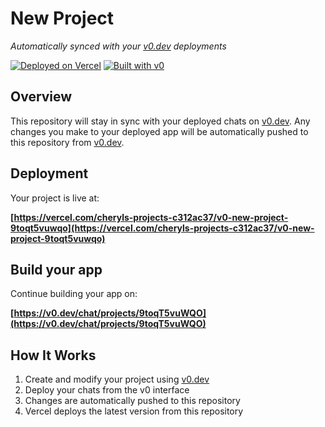 # New Project

*Automatically synced with your [v0.dev](https://v0.dev) deployments*

[![Deployed on Vercel](https://img.shields.io/badge/Deployed%20on-Vercel-black?style=for-the-badge&logo=vercel)](https://vercel.com/cheryls-projects-c312ac37/v0-new-project-9toqt5vuwqo)
[![Built with v0](https://img.shields.io/badge/Built%20with-v0.dev-black?style=for-the-badge)](https://v0.dev/chat/projects/9toqT5vuWQO)

## Overview

This repository will stay in sync with your deployed chats on [v0.dev](https://v0.dev).
Any changes you make to your deployed app will be automatically pushed to this repository from [v0.dev](https://v0.dev).

## Deployment

Your project is live at:

**[https://vercel.com/cheryls-projects-c312ac37/v0-new-project-9toqt5vuwqo](https://vercel.com/cheryls-projects-c312ac37/v0-new-project-9toqt5vuwqo)**

## Build your app

Continue building your app on:

**[https://v0.dev/chat/projects/9toqT5vuWQO](https://v0.dev/chat/projects/9toqT5vuWQO)**

## How It Works

1. Create and modify your project using [v0.dev](https://v0.dev)
2. Deploy your chats from the v0 interface
3. Changes are automatically pushed to this repository
4. Vercel deploys the latest version from this repository